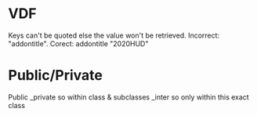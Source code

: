# VDF
Keys can't be quoted else the value won't be retrieved. Incorrect: "addontitle". Corect: addontitle			"2020HUD"


# Public/Private
Public
_private so within class & subclasses
_inter so only within this exact class
